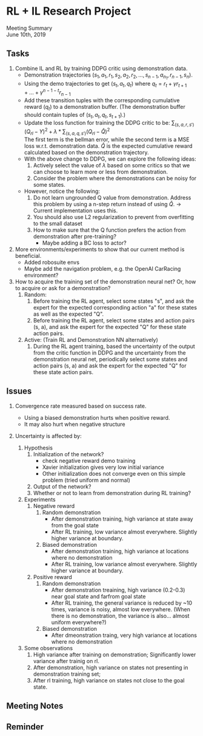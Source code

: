 # RL + IL Research Project
Meeting Summary\
June 10th, 2019


## Tasks
1. Combine IL and RL by training DDPG critic using demonstration data.
    - Demonstration trajectories $(s_1, a_1, r_1, s_2, a_2, r_2, ..., s_{n-1}, a_{n_1}, r_{n-1}, s_n)$.
    - Using the demo trajectories to get $(s_t, a_t, q_t)$ where $q_t=r_t + \gamma r_{t+1} + ... + \gamma^{n-1-t} r_{n-1}$
    - Add these transition tuples with the corresponding cumulative reward ($q_t$) to a demonstration buffer. (The demonstration buffer should contain tuples of $(s_t, a_t, q_t, s_{t+1})$.)
    - Update the loss function for training the DDPG critic to be: $\sum_{(s,a,r,s')}(Q_{rl} - Y)^2 + \lambda*\sum_{(s,a,q,s')}(Q_{rl} - \hat{Q})^2$\
    The first term is the bellman error, while the second term is a MSE loss w.r.t. demonstration data. $\hat{Q}$ is the expected cumulative reward calculated based on the demonstration trajectory.
    - With the above change to DDPG, we can explore the following ideas:
        1. Actively select the value of $\lambda$ based on some critics so that we can choose to learn more or less from demonstration.
        2. Consider the problem where the demonstrations can be noisy for some states.
    - However, notice the following:
        1. Do not learn ungrounded Q value from demonstration. Address this problem by using a n-step return instead of using $\hat{Q}$. -> Current implementation uses this.
        2. You should also use L2 regularization to prevent from overfitting to the small dataset
        3. How to make sure that the Q function prefers the action from demonstration after pre-training?
            - Maybe adding a BC loss to actor?
2. More environments/experiments to show that our current method is beneficial.
    - Added robosuite envs
    - Maybe add the navigation problem, e.g. the  OpenAI CarRacing environment?
3. How to acquire the training set of the demonstration neural net? Or, how to acquire or ask for a demonstration?
    1. Random:
        1. Before training the RL agent, select some states "s", and ask the expert for the expected corresponding action "a" for these states as well as the expected "Q".
        2. Before training the RL agent, select some states and action pairs (s, a), and ask the expert for the expected "Q" for these state action pairs.
    2. Active: (Train RL and Demonstration NN alternatively)
        1. During the RL agent training, based the uncertainty of the output from the critic function in DDPG and the uncertainty from the demonstration neural net, periodically select some states and action pairs (s, a) and ask the expert for the expected "Q" for these state action pairs.


## Issues
1. Convergence rate measured based on success rate.
    - Using a biased demonstration hurts when positive reward.
    - It may also hurt when negative structure
    
2. Uncertainty is affected by:
    1. Hypothesis
        1. Initialization of the network?
            - check negative reward demo training
            - Xavier initialization gives very low initial variance
            - Other initialization does not converge even on this simple problem (tried uniform and normal)
        2. Output of the network?
        3. Whether or not to learn from demonstration during RL training?
    2. Experiments
        1. Negative reward
            1. Random demonstration
                - After demonstration training, high variance at state away from the goal state
                - After RL training, low variance almost everywhere. Slightly higher variance at boundary.
            2. Biased demonstration
                - After demonstration training, high variance at locations where no demonstration
                - After RL training, low variance almost everywhere. Slightly higher variance at boundary.
        2. Positive reward
            1. Random demonstration
                - After demonstration treaining, high variance (0.2-0.3) near goal state and farfrom goal state
                - After RL training, the general variance is reduced by ~10 times, variance is noisy, almost low everywhere. (When there is no demonstration, the variance is also... almost uniform everywhere?)
            2. Biased demonstration
                - After dmeonstration traing, very high variance at locations where no demonstration
    3. Some observations
        1. High variance after training on demonstration; Significantly lower variance after trainig on rl.
        2. After demonstration, high variance on states not presenting in demonstration training set;
        3. After rl training, high variance on states not close to the goal state.
   


## Meeting Notes

## Reminder